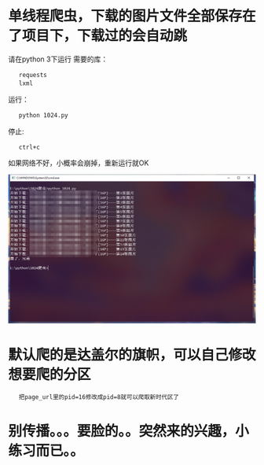 # 单线程爬虫，下载的图片文件全部保存在了项目下，下载过的会自动跳

   请在python 3下运行
   需要的库：
```bash 
   requests
   lxml
```   

   运行：
```bash    
   python 1024.py
```

   停止:
```bash    
   ctrl+c
```   
   如果网络不好，小概率会崩掉，重新运行就OK


![Image text](https://raw.githubusercontent.com/6yi/1024-web-crawler/master/demo.png)

# 默认爬的是达盖尔的旗帜，可以自己修改想要爬的分区

```bash
   把page_url里的pid=16修改成pid=8就可以爬取新时代区了
```
   
# 别传播。。。要脸的。。突然来的兴趣，小练习而已。。   
